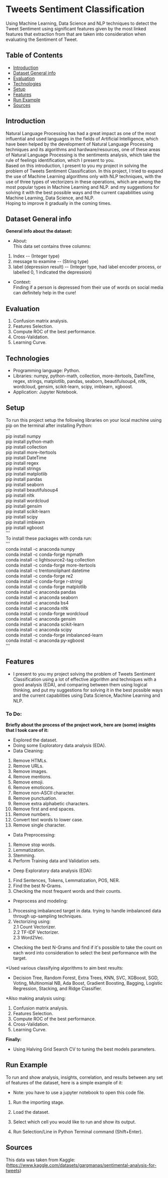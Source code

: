 # Tweets Sentiment Classification
Using Machine Learning, Data Science and NLP techniques to detect the Tweet Sentiment using significant features given by the most linked features that extraction from that are taken into consideration when evaluating the Sentiment of Tweet.

## Table of Contents
* [Introduction](#introduction)
* [Dataset General info](#dataset-general-info)
* [Evaluation](#evaluation)
* [Technologies](#technologies)
* [Setup](#setup)
* [Features](#features)
* [Run Example](#run-example)
* [Sources](#sources)

## Introduction
Natural Language Processing has had a great impact as one of the most influential and used languages in the fields of Artificial Intelligence, which have been helped by the development of Natural Language Processing techniques and its algorithms and hardware/resources, one of these areas of Natural Language Processing is the sentiments analysis, which take the rule of feelings identification, which I present to you.\
Based on this introduction, I present to you my project in solving the problem of Tweets Sentiment Classification. In this project, I tried to expand the use of Machine Learning algorithms only with NLP techniques, with the use of three types of vectorizers in these operations, which are among the most popular types in Machine Learning and NLP. and my suggestions for solving it with the best possible ways and the current capabilities using Machine Learning, Data Science, and NLP.\
Hoping to improve it gradually in the coming times.

## Dataset General info
**General info about the dataset:**
* About:\
This data set contains three columns:
1. Index -- (Integer type)
2. message to examine -- (String type)
3. label (depression result) -- (Integer type, had label encoder process, or labelled 0, 1 indicated the depression)
* Context:\
Finding if a person is depressed from their use of words on social media can definitely help in the cure!

## Evaluation

1. Confusion matrix analysis.
2. Features Selection.
3. Compute ROC of the best performance.
4. Cross-Validation.
5. Learning Curve.

## Technologies
* Programming language: Python.
* Libraries: numpy, python-math, collection, more-itertools, DateTime, regex, strings, matplotlib, pandas, seaborn, beautifulsoup4, nltk, wordcloud, gensim, scikit-learn, scipy, imblearn, xgboost. 
* Application: Jupyter Notebook.

## Setup
To run this project setup the following libraries on your local machine using pip on the terminal after installing Python:\
'''\
pip install numpy\
pip install python-math\
pip install collection\
pip install more-itertools\
pip install DateTime\
pip install regex\
pip install strings\
pip install matplotlib\
pip install pandas\
pip install seaborn\
pip install beautifulsoup4\
pip install nltk\
pip install wordcloud\
pip install gensim\
pip install scikit-learn\
pip install scipy\
pip install imblearn\
pip install xgboost\
'''\
To install these packages with conda run:\
'''\
conda install -c anaconda numpy\
conda install -c conda-forge mpmath\
conda install -c lightsource2-tag collection\
conda install -c conda-forge more-itertools\
conda install -c trentonoliphant datetime\
conda install -c conda-forge re2\
conda install -c conda-forge r-stringi\
conda install -c conda-forge matplotlib\
conda install -c anaconda pandas\
conda install -c anaconda seaborn\
conda install -c anaconda bs4\
conda install -c anaconda nltk\
conda install -c conda-forge wordcloud\
conda install -c anaconda gensim\
conda install -c anaconda scikit-learn\
conda install -c anaconda scipy\
conda install -c conda-forge imbalanced-learn\
conda install -c anaconda py-xgboost\
'''

## Features
* I present to you my project solving the problem of Tweets Sentiment Classification using a lot of effective algorithm and techniques with a good analysis (EDA), and comparing between them using logical thinking, and put my suggestions for solving it in the best possible ways and the current capabilities using Data Science, Machine Learning and NLP.

### To Do:
**Briefly about the process of the project work, here are (some) insights that I took care of it:**

* Explored the dataset.
* Doing some Exploratory data analysis (EDA).
* Data Cleaning:
1. Remove HTMLs.
2. Remove URLs.
3. Remove images.
4. Remove mentions.
5. Remove emoji.
5. Remove emoticons.
6. Remove non-ASCII character.
7. Remove punctuation.
8. Remove extra alphabetic characters.
9. Remove first and end spaces.
10. Remove numbers.
11. Convert text words to lower case.
12. Remove single character.

* Data Preprocessing:
1. Remove stop words.
2. Lemmatization.
3. Stemming.
4. Perform Training data and Validation sets.

* Deep Exploratory data analysis (EDA):
1. Find Sentences, Tokens, Lemmatization, POS, NER.
2. Find the best N-Grams.
3. Checking the most frequent words and their counts.

* Preprocess and modeling:
1. Processing imbalanced target in data.
trying to handle imbalanced data through up-sampling techniques.
2. Vectorizing using:\
2.1 Count Vectorizer.\
2.2 TF-IDF Vectorizer.\
2.3 Word2Vec.

* Checking the best N-Grams and find if it's possible to take the count on each word into consideration to select the best performance with the target.
  
 *Used various classifying algorithms to aim best results:

* Decision Tree, Random Forest, Extra Trees, KNN, SVC, XGBoost, SGD, Voting, Multinomial NB, Ada Boost, Gradient Boosting, Bagging, Logistic Regression, Stacking, and Ridge Classifier.

*Also making analysis using:
1. Confusion matrix analysis.
2. Features Selection.
3. Compute ROC of the best performance.
4. Cross-Validation.
5. Learning Curve.

**Finally:**

* Using Halving Grid Search CV to tuning the best models parameters.
## Run Example

To run and show analysis, insights, correlation, and results between any set of features of the dataset, here is a simple example of it:

* Note: you have to use a jupyter notebook to open this code file.

1. Run the importing stage.

2. Load the dataset.

3. Select which cell you would like to run and show its output.

4. Run Selection/Line in Python Terminal command (Shift+Enter).

## Sources
This data was taken from Kaggle:\
(https://www.kaggle.com/datasets/gargmanas/sentimental-analysis-for-tweets)
